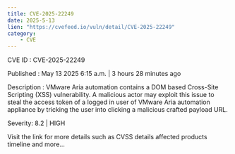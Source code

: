 ```yaml
---
title: CVE-2025-22249
date: 2025-5-13
lien: "https://cvefeed.io/vuln/detail/CVE-2025-22249"
category:
    - CVE
---
```


CVE ID : CVE-2025-22249

Published :  May 13
2025
6:15 a.m. | 3 hours
28 minutes ago

Description : VMware Aria automation contains a DOM based Cross-Site Scripting (XSS) vulnerability. A malicious actor may exploit this issue to steal the access token of a logged in user of VMware Aria automation appliance by tricking the user into clicking a malicious crafted payload URL.

Severity: 8.2 | HIGH

Visit the link for more details
such as CVSS details
affected products
timeline
and more...
